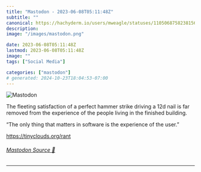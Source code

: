 ```yaml
---
title: "Mastodon - 2023-06-08T05:11:48Z"
subtitle: ""
canonical: https://hachyderm.io/users/mweagle/statuses/110506875823815636
description:
image: "/images/mastodon.png"

date: 2023-06-08T05:11:48Z
lastmod: 2023-06-08T05:11:48Z
image: ""
tags: ["Social Media"]

categories: ["mastodon"]
# generated: 2024-10-23T18:04:53-07:00
---
```

![Mastodon](/images/mastodon.png)

<p>The fleeting satisfaction of a perfect hammer strike driving a 12d nail is far removed from the experience of the people living in the finished building.</p><p>“The only thing that matters in software is the experience of the user.”</p><p><a href="https://tinyclouds.org/rant" target="_blank" rel="nofollow noopener noreferrer" translate="no"><span class="invisible">https://</span><span class="">tinyclouds.org/rant</span><span class="invisible"></span></a></p>


###### [Mastodon Source 🐘](https://hachyderm.io/@mweagle/110506875823815636)

___
